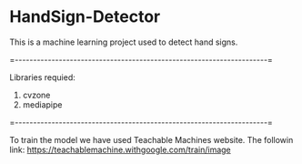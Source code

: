 # HandSign-Detector
This is a machine learning project used to detect hand signs.

=---------------------------------------------------------------------=

Libraries requied:
1. cvzone
2. mediapipe

=---------------------------------------------------------------------=

To train the model we have used Teachable Machines website. The followin link: https://teachablemachine.withgoogle.com/train/image
